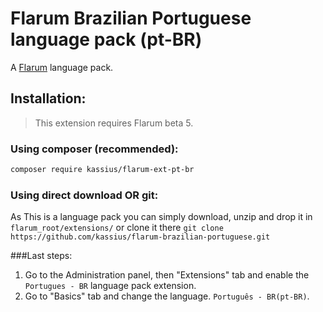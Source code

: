 # Flarum Brazilian Portuguese language pack (pt-BR)

A [Flarum](http://flarum.org) language pack.

## Installation:

> This extension requires Flarum beta 5.
### Using composer (recommended):

```bash
composer require kassius/flarum-ext-pt-br
```

### Using direct download OR git:
As This is a language pack you can simply download, unzip and drop it in `flarum_root/extensions/`
or clone it there `git clone https://github.com/kassius/flarum-brazilian-portuguese.git`


###Last steps:
1. Go to the Administration panel, then "Extensions" tab and enable the `Portugues - BR` language pack extension.
2. Go to "Basics" tab and change the language. `Português - BR(pt-BR)`.
